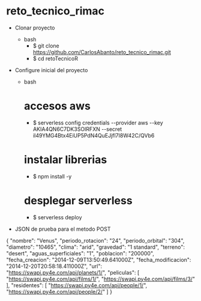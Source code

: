 # reto_tecnico_rimac



- Clonar proyecto
    - bash
        - $ git clone https://github.com/CarlosAbanto/reto_tecnico_rimac.git 
        - $ cd retoTecnicoR

- Configure inicial del proyecto
    - bash 
        # accesos aws
        - $ serverless config credentials --provider aws --key AKIA4QN6C7DK3SOIRFXN  --secret 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
        # instalar librerias
        - $ npm install -y
        # desplegar serverless
        - $ serverless deploy

- JSON de prueba para el metodo POST

{
  "nombre": "Venus",
  "periodo_rotacion": "24",
  "periodo_orbital": "304",
  "diametro": "10465",
  "clima": "arid",
  "gravedad": "1 standard",
  "terreno": "desert",
  "aguas_superficiales": "1",
  "poblacion": "200000",
  "fecha_creacion": "2014-12-09T13:50:49.641000Z",
  "fecha_modificacion": "2014-12-20T20:58:18.411000Z",
  "url": "https://swapi.py4e.com/api/planets/1/",
  "peliculas": [
    "https://swapi.py4e.com/api/films/1/",
    "https://swapi.py4e.com/api/films/3/"
  ],
  "residentes": [
    "https://swapi.py4e.com/api/people/1/",
    "https://swapi.py4e.com/api/people/2/"
  ]
}

